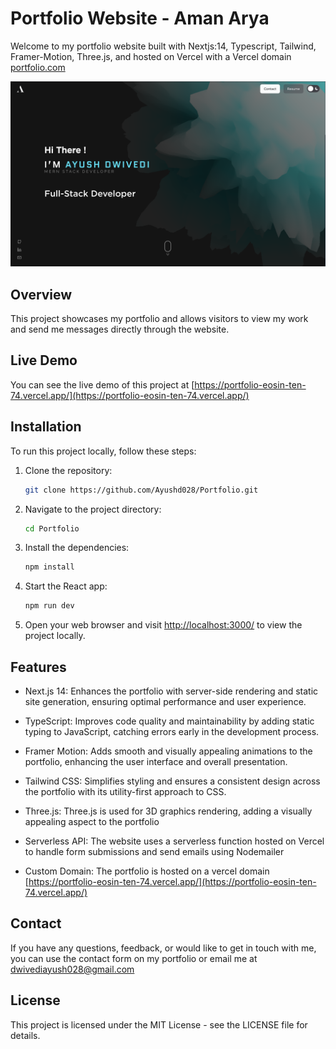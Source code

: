 # Portfolio Website - Aman Arya

Welcome to my portfolio website built with Nextjs:14, Typescript, Tailwind, Framer-Motion, Three.js, and hosted on Vercel with a Vercel domain [portfolio.com](https://portfolio-eosin-ten-74.vercel.app/)

![Portfolio Screenshot Wide](public/preview-wide-dark.png)

## Overview

This project showcases my portfolio and allows visitors to view my work and send me messages directly through the website.

## Live Demo

You can see the live demo of this project at [https://portfolio-eosin-ten-74.vercel.app/](https://portfolio-eosin-ten-74.vercel.app/)

## Installation

To run this project locally, follow these steps:

1. Clone the repository:

   ```bash
   git clone https://github.com/Ayushd028/Portfolio.git
   ```

2. Navigate to the project directory:

    ```bash
    cd Portfolio
    ```

3. Install the dependencies:

    ```bash
    npm install
    ```

4. Start the React app:

    ```bash
    npm run dev
    ```

5. Open your web browser and visit <http://localhost:3000/> to view the project locally.

## Features

- Next.js 14: Enhances the portfolio with server-side rendering and static site generation, ensuring optimal performance and user experience.

- TypeScript: Improves code quality and maintainability by adding static typing to JavaScript, catching errors early in the development process.

- Framer Motion: Adds smooth and visually appealing animations to the portfolio, enhancing the user interface and overall presentation.

- Tailwind CSS: Simplifies styling and ensures a consistent design across the portfolio with its utility-first approach to CSS.

- Three.js: Three.js is used for 3D graphics rendering, adding a visually appealing aspect to the portfolio

- Serverless API: The website uses a serverless function hosted on Vercel to handle form submissions and send emails using Nodemailer

- Custom Domain: The portfolio is hosted on a vercel domain [https://portfolio-eosin-ten-74.vercel.app/](https://portfolio-eosin-ten-74.vercel.app/)

## Contact

If you have any questions, feedback, or would like to get in touch with me, you can use the contact form on my portfolio or email me at <dwivediayush028@gmail.com>

## License

This project is licensed under the MIT License - see the LICENSE file for details.

